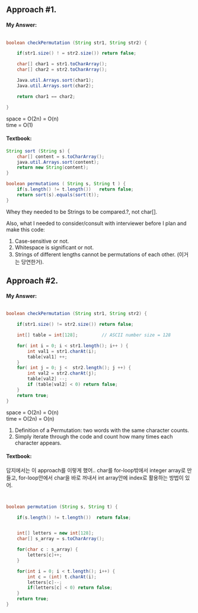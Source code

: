## Approach #1. 
#### My Answer:
```java

boolean checkPermutation (String str1, String str2) {

	if(str1.size() ! = str2.size()) return false;

	char[] char1 = str1.toCharArray();
	char[] char2 = str2.toCharArray();

	Java.util.Arrays.sort(char1);
	Java.util.Arrays.sort(char2);

	return char1 == char2;

}

```
space = O(2n) = O(n) <br />
time = O(1)

#### Textbook:

```java
String sort (String s) {
	char[] content = s.toCharArray();
	java.util.Arrays.sort(content);
	return new String(content);
}

boolean permutations ( String s, String t ) {
	if(s.length() != t.length())   return false;
	return sort(s).equals(sort(t));
}

```
Whey they needed to be Strings to be compared.?, not char[].<br />

Also,  what I needed to consider/consult with interviewer before I plan and make this code:<br />

1. Case-sensitive or not.<br />
2. Whitespace is significant or not.<br />
3. Strings of different lengths cannot be permutations of each other. (이거는 당연한거).<br />


## Approach #2. 

#### My Answer:

```java

boolean checkPermutation (String str1, String str2) {

	if(str1.size() != str2.size()) return false;

	int[] table = int[128]; 		// ASCII number size = 128

	for( int i = 0; i < str1.length(); i++ ) {
		int val1 = str1.charAt(i);
		table[val1] ++;
	}
	for( int j = 0; j <  str2.length(); j ++) {
		int val2 = str2.charAt(j);
		table[val2] --;
		if (table[val2] < 0) return false;
	}
	return true;
}

```
space = O(2n) = O(n)<br />
time = O(2n) = O(n)<br />

1. Definition of a Permutation: two words with the same character counts. <br />
2. Simply iterate through the code and count how many times each character appears.<br />

#### Textbook:

답지에서는 이 approach를 이렇게 했어.. char를 for-loop밖에서 integer array로 만들고, for-loop안에서 char을 바로 꺼내서 int array안에 index로 활용하는 방법이 있어. 	

```java


boolean permutation (String s, String t) {

	if(s.length() != t.length())  return false;


	int[] letters = new int[128];
	char[] s_array = s.toCharArray();

	for(char c : s_array) {
		letters[c]++;
	}

	for(int i = 0; i < t.length(); i++) {
		int c = (int) t.charAt(i);
		letters[c]--;
		if(letters[c] < 0) return false;
	}
	return true;
}

```





